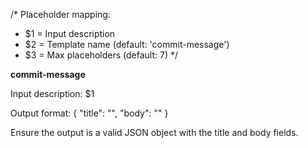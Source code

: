 /*
Placeholder mapping:
- $1 = Input description
- $2 = Template name (default: 'commit-message')
- $3 = Max placeholders (default: 7)
*/

**commit-message**

Input description: $1

Output format:
{
  "title": "",
  "body": ""
}

Ensure the output is a valid JSON object with the title and body fields.
